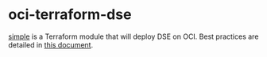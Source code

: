 # oci-terraform-dse
[simple](simple) is a Terraform module that will deploy DSE on OCI.  Best practices are detailed in [this document](bestpractices.md).
